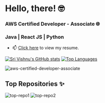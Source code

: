 # Hello, there! 🤓

### AWS Certified Developer - Associate 🌐
### Java | React JS | Python
- 📫 <a href="https://drive.google.com/file/d/1-SBs7YcHhQpLS4oZxEqSlVf7_ESTBJzW/view?usp=share_link">Click here</a> to view my resume.


[![Sri Vishnu's GitHub stats](https://github-readme-stats.vercel.app/api?username=srivishp&include_all_commits=true&show_icons=true&count_private=true&theme=transparent&show_icons=true&hide=issues)](https://github.com/srivishp/github-readme-stats) [![Top Languages](https://github-readme-stats.vercel.app/api/top-langs/?username=srivishp&layout=compact&theme=transparent&langs_count=6)](https://github.com/srivishp/github-readme-stats) 


![aws-certified-developer-associate](https://user-images.githubusercontent.com/54411695/200574563-dd8a01db-0239-447a-b963-2f2218946515.png)

## Top Repositories ✨
![top-repo1](https://github-readme-stats.vercel.app/api/pin/?username=srivishp&repo=Object_Detection_YOLO)
![top-repo2](https://github-readme-stats.vercel.app/api/pin/?username=srivishp&repo=Drum-Kit)



<!--
**srivishp/srivishp** is a ✨ _special_ ✨ repository because its `README.md` (this file) appears on your GitHub profile.
[![Vishnu's GitHub stats](https://github-readme-stats.vercel.app/api?username=srivishp&include_all_commits=true&show_icons=true&hide=issues,stars&count_private=true&show_icons=true)](https://github.com/srivishp/github-readme-stats)

Here are some ideas to get you started:

- 🔭 I’m currently working on ...
- 🌱 I’m currently learning ...
- 👯 I’m looking to collaborate on ...
- 🤔 I’m looking for help with ...
- 💬 Ask me about ...
- 📫 How to reach me: ...
- 😄 Pronouns: ...
- ⚡ Fun fact: ...
-->
